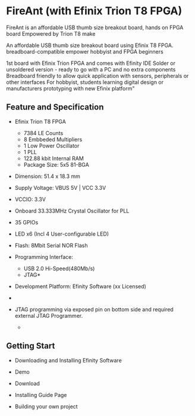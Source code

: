 # FireAnt (with Efinix Trion T8 FPGA)
FireAnt is an affordable USB thumb size breakout board, hands on FPGA board Empowered by Trion T8 make 


An affordable USB thumb size breakout board using Efinix T8 FPGA. breadboard-compatible empower hobbyist and FPGA beginners 

1st board with Efinix Trion FPGA and comes with Efinity IDE Solder or unsoldered version - ready to go with a PC and no extra components Breadboard friendly to allow quick application with sensors, peripherals or other interfaces For hobbyist, students learning digital design or manufacturers prototyping with new Efinix platform"

## Feature and Specification

* Efinix Trion T8 FPGA
  * 7384 LE Counts
  * 8 Embbeded Multipliers
  * 1 Low Power Oscillator
  * 1 PLL
  * 122.88 kbit Internal RAM
  * Package Size: 5x5 81-BGA
* Dimension: 51.4 x 18.3 mm
* Supply Voltage: VBUS 5V | VCC 3.3V
* VCCIO: 3.3V
* Onboard 33.333MHz Crystal Oscillator for PLL
* 35 GPIOs 
* LED x6 (Incl 4 User-configurable LED)
* Flash: 8Mbit Serial NOR Flash

* Programming Interface:
  * USB 2.0 Hi-Speed(480Mb/s)
  * JTAG*
* Development Platform: Efinity Software (xx Licensed)
* 

* JTAG programming via exposed pin on bottom side and required external JTAG Programmer.


  * 


## Getting Start
* Downloading and Installing Efinity Software

* Demo
* Download

* Installing Guide Page
* Building your own project



